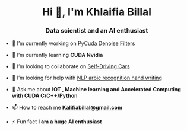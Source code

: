 <h1 align="center">Hi 👋, I'm Khlaifia Billal</h1>
<h3 align="center">Data scientist and an AI enthusiast</h3>

- 🔭 I’m currently working on [PyCuda Denoise Filters](https://github.com/KalifiaBillal/PyCuda_Denoise_Filters)

- 🌱 I’m currently learning **CUDA Nvidia**

- 👯 I’m looking to collaborate on [Self-Driving Cars](#)

- 🤝 I’m looking for help with [NLP arbic recognition hand writing](https://github.com/KalifiaBillal/NLP-arbic-recognition-hand-writing)

- 💬 Ask me about **IOT , Machine learning and Accelerated Computing with CUDA C/C++/Python**

- 📫 How to reach me **Kalifiabillal@gmail.com**

- ⚡ Fun fact **I am a huge AI enthusiast**
